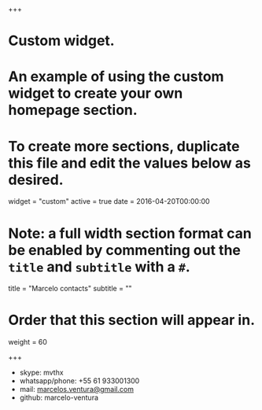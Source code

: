 +++
# Custom widget.
# An example of using the custom widget to create your own homepage section.
# To create more sections, duplicate this file and edit the values below as desired.
widget = "custom"
active = true
date = 2016-04-20T00:00:00

# Note: a full width section format can be enabled by commenting out the `title` and `subtitle` with a `#`.
title = "Marcelo contacts"
subtitle = ""

# Order that this section will appear in.
weight = 60

+++

- skype: mvthx
- whatsapp/phone: +55 61 933001300
- mail: marcelos.ventura@gmail.com
- github: marcelo-ventura

